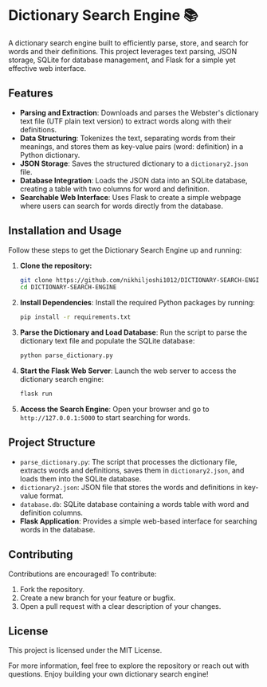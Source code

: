 # Dictionary Search Engine 📚

A dictionary search engine built to efficiently parse, store, and search for words and their definitions. This project leverages text parsing, JSON storage, SQLite for database management, and Flask for a simple yet effective web interface.

## Features

- **Parsing and Extraction**: Downloads and parses the Webster's dictionary text file (UTF plain text version) to extract words along with their definitions.
- **Data Structuring**: Tokenizes the text, separating words from their meanings, and stores them as key-value pairs (word: definition) in a Python dictionary.
- **JSON Storage**: Saves the structured dictionary to a `dictionary2.json` file.
- **Database Integration**: Loads the JSON data into an SQLite database, creating a table with two columns for word and definition.
- **Searchable Web Interface**: Uses Flask to create a simple webpage where users can search for words directly from the database.

## Installation and Usage

Follow these steps to get the Dictionary Search Engine up and running:

1. **Clone the repository:**

   ```bash
   git clone https://github.com/nikhiljoshi1012/DICTIONARY-SEARCH-ENGINE.git
   cd DICTIONARY-SEARCH-ENGINE
   ```

2. **Install Dependencies**: Install the required Python packages by running:

   ```bash
   pip install -r requirements.txt
   ```

3. **Parse the Dictionary and Load Database**: Run the script to parse the dictionary text file and populate the SQLite database:

   ```bash
   python parse_dictionary.py
   ```

4. **Start the Flask Web Server**: Launch the web server to access the dictionary search engine:

   ```bash
   flask run
   ```

5. **Access the Search Engine**: Open your browser and go to `http://127.0.0.1:5000` to start searching for words.

## Project Structure

- `parse_dictionary.py`: The script that processes the dictionary file, extracts words and definitions, saves them in `dictionary2.json`, and loads them into the SQLite database.
- `dictionary2.json`: JSON file that stores the words and definitions in key-value format.
- `database.db`: SQLite database containing a words table with word and definition columns.
- **Flask Application**: Provides a simple web-based interface for searching words in the database.

## Contributing

Contributions are encouraged! To contribute:

1. Fork the repository.
2. Create a new branch for your feature or bugfix.
3. Open a pull request with a clear description of your changes.

## License

This project is licensed under the MIT License.

For more information, feel free to explore the repository or reach out with questions. Enjoy building your own dictionary search engine!
